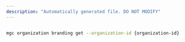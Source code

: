 ```yaml
---
description: "Automatically generated file. DO NOT MODIFY"
---
```


```bash

mgc organization branding get --organization-id {organization-id}

```